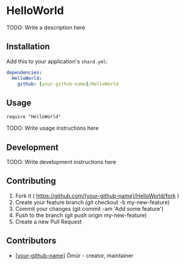 # HelloWorld

TODO: Write a description here

## Installation


Add this to your application's `shard.yml`:

```yaml
dependencies:
  HelloWorld:
    github: [your-github-name]/HelloWorld
```


## Usage


```crystal
require "HelloWorld"
```


TODO: Write usage instructions here

## Development

TODO: Write development instructions here

## Contributing

1. Fork it ( https://github.com/[your-github-name]/HelloWorld/fork )
2. Create your feature branch (git checkout -b my-new-feature)
3. Commit your changes (git commit -am 'Add some feature')
4. Push to the branch (git push origin my-new-feature)
5. Create a new Pull Request

## Contributors

- [[your-github-name]](https://github.com/[your-github-name]) Ömür - creator, maintainer
